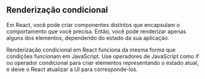 ## Renderização condicional
Em React, você pode criar componentes distintos que encapsulam o comportamento que você precisa. Então, você pode renderizar apenas alguns dos elementos, dependendo do estado da sua aplicação.

Renderização condicional em React funciona da mesma forma que condições funcionam em JavaScript. Use operadores de JavaScript como if ou operador condicional para criar elementos representando o estado atual, e deixe o React atualizar a UI para corresponde-los.